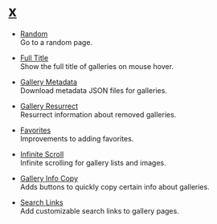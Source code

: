 # [x](https://dnsev-h.github.io/x/)

* [Random](https://raw.githubusercontent.com/dnsev-h/x/master/builds/x-random.user.js)<br>
  Go to a random page.

* [Full Title](https://raw.githubusercontent.com/dnsev-h/x/master/builds/x-full-title.user.js)<br>
  Show the full title of galleries on mouse hover.

* [Gallery Metadata](https://raw.githubusercontent.com/dnsev-h/x/master/builds/x-gallery-metadata.user.js)<br>
  Download metadata JSON files for galleries.

* [Gallery Resurrect](https://raw.githubusercontent.com/dnsev-h/x/master/builds/x-gallery-resurrect.user.js)<br>
  Resurrect information about removed galleries.

* [Favorites](https://raw.githubusercontent.com/dnsev-h/x/master/builds/x-favorites.user.js)<br>
  Improvements to adding favorites.

* [Infinite Scroll](https://raw.githubusercontent.com/dnsev-h/x/master/builds/x-infinite-scroll.user.js)<br>
  Infinite scrolling for gallery lists and images.

* [Gallery Info Copy](https://raw.githubusercontent.com/dnsev-h/x/master/builds/x-gallery-info-copy.user.js)<br>
  Adds buttons to quickly copy certain info about galleries.

* [Search Links](https://raw.githubusercontent.com/dnsev-h/x/master/builds/x-search-links.user.js)<br>
  Add customizable search links to gallery pages.
